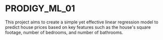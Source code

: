 # PRODIGY_ML_01
This project aims to create a simple yet effective linear regression model to predict house prices based on key features such as the house's square footage, number of bedrooms, and number of bathrooms.
